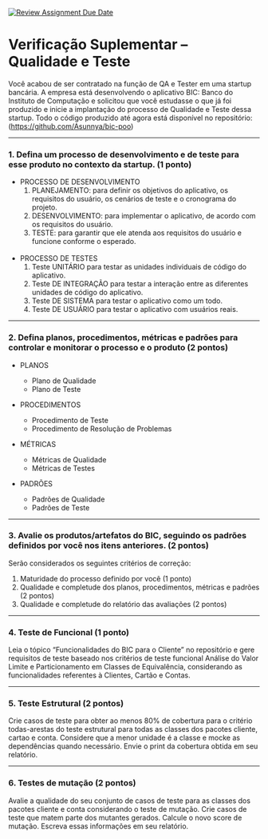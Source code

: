 [![Review Assignment Due Date](https://classroom.github.com/assets/deadline-readme-button-24ddc0f5d75046c5622901739e7c5dd533143b0c8e959d652212380cedb1ea36.svg)](https://classroom.github.com/a/40wwL-ds)

# Verificação Suplementar – Qualidade e Teste

Você acabou de ser contratado na função de QA e Tester em uma startup bancária. A empresa está desenvolvendo o aplicativo BIC: Banco do Instituto de Computação e solicitou que você estudasse o que já foi produzido e inicie a implantação do processo de Qualidade e Teste dessa startup. Todo o código produzido até agora está disponível no repositório: (https://github.com/Asunnya/bic-poo)

---

 ### 1. Defina um processo de desenvolvimento e de teste para esse produto no contexto da startup. (1 ponto) 

- PROCESSO DE DESENVOLVIMENTO
    1. PLANEJAMENTO: para definir os objetivos do aplicativo, os requisitos do usuário, os cenários de teste e o cronograma do projeto. 
    1. DESENVOLVIMENTO: para implementar o aplicativo, de acordo com os requisitos do usuário. 
    1. TESTE: para garantir que ele atenda aos requisitos do usuário e funcione conforme o esperado.
<br><br>
- PROCESSO DE TESTES
    1. Teste UNITÁRIO para testar as unidades individuais de código do aplicativo.
    1. Teste DE INTEGRAÇÃO para testar a interação entre as diferentes unidades de código do aplicativo.
    1. Teste DE SISTEMA para testar o aplicativo como um todo.
    1. Teste DE USUÁRIO para testar o aplicativo com usuários reais.

---

### 2. Defina planos, procedimentos, métricas e padrões para controlar e monitorar o processo e o produto (2 pontos)

- PLANOS
    - Plano de Qualidade
    - Plano de Teste


- PROCEDIMENTOS
    - Procedimento de Teste
    - Procedimento de Resolução de Problemas


- MÉTRICAS
    - Métricas de Qualidade
    - Métricas de Testes


- PADRÕES
    - Padrões de Qualidade
    - Padrões de Teste

---

### 3. Avalie os produtos/artefatos do BIC, seguindo os padrões definidos por você nos itens anteriores. (2 pontos) 

Serão considerados os seguintes critérios de correção:
1. Maturidade do processo definido por você (1 ponto)
1. Qualidade e completude dos planos, procedimentos, métricas e padrões (2 pontos)
1. Qualidade e completude do relatório das avaliações (2 pontos) 

---

### 4. Teste de Funcional (1 ponto)
Leia o tópico “Funcionalidades do BIC para o Cliente” no repositório e gere requisitos de teste baseado nos critérios de teste funcional Análise do Valor Limite e Particionamento em Classes de Equivalência, considerando as funcionalidades referentes à Clientes, Cartão e Contas.

---

### 5. Teste Estrutural (2 pontos)
Crie casos de teste para obter ao menos 80% de cobertura para o critério todas-arestas do teste estrutural para todas as classes dos pacotes cliente, cartao e conta. Considere que a menor unidade é a classe e mocke as dependências quando necessário. Envie o print da cobertura obtida em seu relatório.

---

### 6. Testes de mutação (2 pontos)
Avalie a qualidade do seu conjunto de casos de teste para as classes dos pacotes cliente e conta considerando o teste de mutação. Crie casos de teste que matem parte dos mutantes gerados. Calcule o novo score de mutação. Escreva essas informações em seu relatório.




